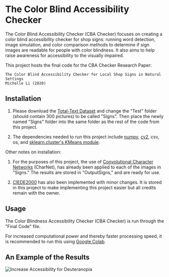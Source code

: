 # The Color Blind Accessibility Checker

The Color Blind Accessibility Checker (CBA Checker)  focuses on creating a color blind accessibility checker for shop signs: running word detection, image simulation, and color comparison methods to determine if sign images are readable for people with color blindness.  It also aims to help raise awareness for accessibility to the visually impaired.

This project hosts the final code for the CBA Checker Research Paper:
```
The Color Blind Accessibility Checker for Local Shop Signs in Natural Settings
Michelle Li (2020)
```
## Installation
1. Please download the [Total-Text Dataset](https://github.com/cs-chan/Total-Text-Dataset) and change the "Test" folder (should contain 300 pictures) to be called "Signs". Then place the newly named "Signs" folder into the same folder as the rest of the code from this project.

2. The dependencies needed to run this project include [numpy](https://numpy.org/), [cv2](https://opencv.org/), csv, os, and [sklearn.cluster's KMeans module](https://scikit-learn.org/stable/modules/generated/sklearn.cluster.KMeans.html).

Other notes on installation:
1. For the purposes of this project, the use of [Convolutional Character Networks](https://github.com/MalongTech/research-charnet) (CharNet), has already been applied to each of the images in "Signs." The results are stored in "OutputSigns," and are ready for use.

2. [CIEDE2000](https://github.com/lovro-i/CIEDE2000) has also been implemented with minor changes. It is stored in this project to make implementing this project easier but all credits remain with the owner.
 

## Usage

The Color Blindness Accessibility Checker (CBA Checker) is run through the "Final Code" file. 

For increased computational power and thereby faster processing speed, it is recommended to run this using [Google Colab](colab.research.google.com).

## An Example of the Results

![Increase Accessibility for Deuteranopia](https://user-images.githubusercontent.com/53533879/93836721-805a6f80-fc38-11ea-80ae-babdd010fca0.jpg)
